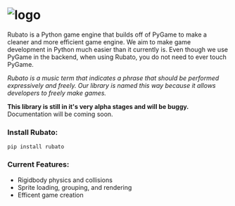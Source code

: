 # ![logo](https://github.com/tinmarr/rubato/blob/main/docs/source/_static/logo_long.png?raw=true)

Rubato is a Python game engine that builds off of PyGame to make a cleaner and more efficient game engine. We aim to make game development in Python much easier than it currently is. Even though we use PyGame in the backend, when using Rubato, you do not need to ever touch PyGame.

_Rubato is a music term that indicates a phrase that should be performed expressively and freely. Our library is named this way because it allows developers to freely make games._

**This library is still in it's very alpha stages and will be buggy.** Documentation will be coming soon.

### Install Rubato:

```
pip install rubato
```

### Current Features:

-   Rigidbody physics and collisions
-   Sprite loading, grouping, and rendering
-   Efficent game creation
